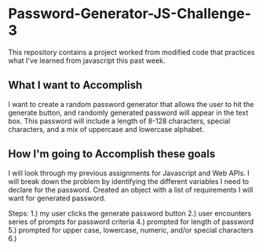 # Password-Generator-JS-Challenge-3
This repository contains a project worked from modified code that practices what I've learned from javascript this past week. 

## What I want to Accomplish
I want to create a random password generator that allows the user to hit the generate button, and randomly generated password will appear in the text box. This password will include a length of 8-128 characters, special characters, and a mix of uppercase and lowercase alphabet. 

## How I'm going to Accomplish these goals
I will look through my previous assignments for Javascript and Web APIs. I will break down the problem by identifying the different variables I need to declare for the password. Created an object with a list of requirements I will want for generated password. 

Steps: 
1.) my user clicks the generate password button
2.) user encounters series of prompts for password criteria
4.) prompted for length of password
5.) prompted for upper case, lowercase, numeric, and/or special characters
6.) 

